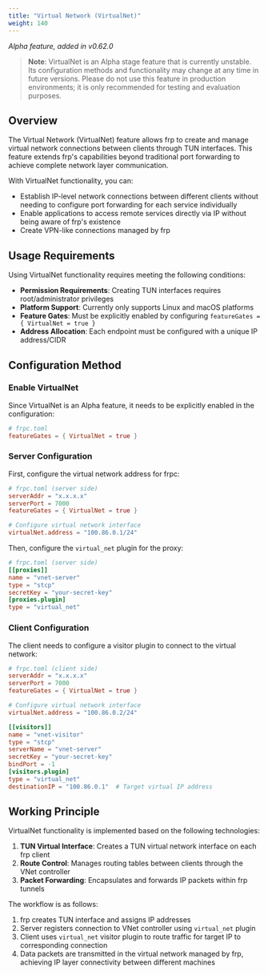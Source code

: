 ```yaml
---
title: "Virtual Network (VirtualNet)"
weight: 140
---
```


*Alpha feature, added in v0.62.0*

> **Note**: VirtualNet is an Alpha stage feature that is currently unstable. Its configuration methods and functionality may change at any time in future versions. Please do not use this feature in production environments; it is only recommended for testing and evaluation purposes.

## Overview

The Virtual Network (VirtualNet) feature allows frp to create and manage virtual network connections between clients through TUN interfaces. This feature extends frp's capabilities beyond traditional port forwarding to achieve complete network layer communication.

With VirtualNet functionality, you can:

- Establish IP-level network connections between different clients without needing to configure port forwarding for each service individually
- Enable applications to access remote services directly via IP without being aware of frp's existence
- Create VPN-like connections managed by frp

## Usage Requirements

Using VirtualNet functionality requires meeting the following conditions:

- **Permission Requirements**: Creating TUN interfaces requires root/administrator privileges
- **Platform Support**: Currently only supports Linux and macOS platforms
- **Feature Gates**: Must be explicitly enabled by configuring `featureGates = { VirtualNet = true }`
- **Address Allocation**: Each endpoint must be configured with a unique IP address/CIDR

## Configuration Method

### Enable VirtualNet

Since VirtualNet is an Alpha feature, it needs to be explicitly enabled in the configuration:

```toml
# frpc.toml
featureGates = { VirtualNet = true }
```

### Server Configuration

First, configure the virtual network address for frpc:

```toml
# frpc.toml (server side)
serverAddr = "x.x.x.x"
serverPort = 7000
featureGates = { VirtualNet = true }

# Configure virtual network interface
virtualNet.address = "100.86.0.1/24"
```

Then, configure the `virtual_net` plugin for the proxy:

```toml
# frpc.toml (server side)
[[proxies]]
name = "vnet-server"
type = "stcp"
secretKey = "your-secret-key"
[proxies.plugin]
type = "virtual_net"
```

### Client Configuration

The client needs to configure a visitor plugin to connect to the virtual network:

```toml
# frpc.toml (client side)
serverAddr = "x.x.x.x"
serverPort = 7000
featureGates = { VirtualNet = true }

# Configure virtual network interface
virtualNet.address = "100.86.0.2/24"

[[visitors]]
name = "vnet-visitor"
type = "stcp"
serverName = "vnet-server"
secretKey = "your-secret-key"
bindPort = -1
[visitors.plugin]
type = "virtual_net"
destinationIP = "100.86.0.1"  # Target virtual IP address
```

## Working Principle

VirtualNet functionality is implemented based on the following technologies:

1. **TUN Virtual Interface**: Creates a TUN virtual network interface on each frp client
2. **Route Control**: Manages routing tables between clients through the VNet controller
3. **Packet Forwarding**: Encapsulates and forwards IP packets within frp tunnels

The workflow is as follows:

1. frp creates TUN interface and assigns IP addresses
2. Server registers connection to VNet controller using `virtual_net` plugin
3. Client uses `virtual_net` visitor plugin to route traffic for target IP to corresponding connection
4. Data packets are transmitted in the virtual network managed by frp, achieving IP layer connectivity between different machines